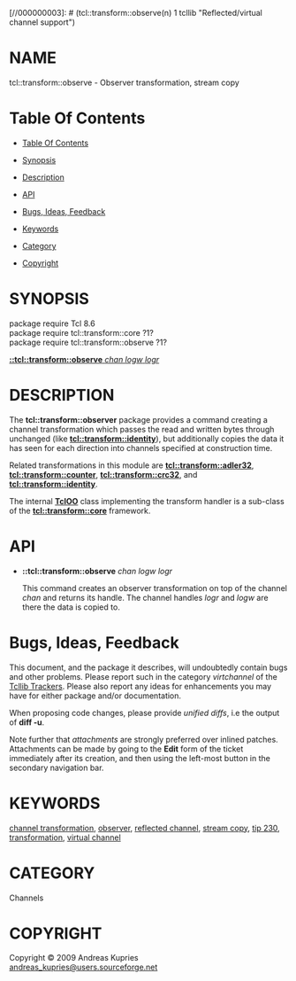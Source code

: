 
[//000000001]: # (tcl::transform::observe - Reflected/virtual channel support)
[//000000002]: # (Generated from file 'observe.man' by tcllib/doctools with format 'markdown')
[//000000003]: # (tcl::transform::observe(n) 1 tcllib "Reflected/virtual channel support")

# NAME

tcl::transform::observe - Observer transformation, stream copy

# <a name='toc'></a>Table Of Contents

  -  [Table Of Contents](#toc)

  -  [Synopsis](#synopsis)

  -  [Description](#section1)

  -  [API](#section2)

  -  [Bugs, Ideas, Feedback](#section3)

  -  [Keywords](#keywords)

  -  [Category](#category)

  -  [Copyright](#copyright)

# <a name='synopsis'></a>SYNOPSIS

package require Tcl 8.6  
package require tcl::transform::core ?1?  
package require tcl::transform::observe ?1?  

[__::tcl::transform::observe__ *chan* *logw* *logr*](#1)  

# <a name='description'></a>DESCRIPTION

The __tcl::transform::observer__ package provides a command creating a channel
transformation which passes the read and written bytes through unchanged (like
__[tcl::transform::identity](identity.md)__), but additionally copies the data
it has seen for each direction into channels specified at construction time.

Related transformations in this module are
__[tcl::transform::adler32](adler32.md)__,
__[tcl::transform::counter](vt_counter.md)__,
__[tcl::transform::crc32](vt_crc32.md)__, and
__[tcl::transform::identity](identity.md)__.

The internal __[TclOO](../../../../index.md#tcloo)__ class implementing the
transform handler is a sub-class of the
__[tcl::transform::core](../virtchannel_core/transformcore.md)__ framework.

# <a name='section2'></a>API

  - <a name='1'></a>__::tcl::transform::observe__ *chan* *logw* *logr*

    This command creates an observer transformation on top of the channel *chan*
    and returns its handle. The channel handles *logr* and *logw* are there the
    data is copied to.

# <a name='section3'></a>Bugs, Ideas, Feedback

This document, and the package it describes, will undoubtedly contain bugs and
other problems. Please report such in the category *virtchannel* of the [Tcllib
Trackers](http://core.tcl.tk/tcllib/reportlist). Please also report any ideas
for enhancements you may have for either package and/or documentation.

When proposing code changes, please provide *unified diffs*, i.e the output of
__diff -u__.

Note further that *attachments* are strongly preferred over inlined patches.
Attachments can be made by going to the __Edit__ form of the ticket immediately
after its creation, and then using the left-most button in the secondary
navigation bar.

# <a name='keywords'></a>KEYWORDS

[channel transformation](../../../../index.md#channel_transformation),
[observer](../../../../index.md#observer), [reflected
channel](../../../../index.md#reflected_channel), [stream
copy](../../../../index.md#stream_copy), [tip
230](../../../../index.md#tip_230),
[transformation](../../../../index.md#transformation), [virtual
channel](../../../../index.md#virtual_channel)

# <a name='category'></a>CATEGORY

Channels

# <a name='copyright'></a>COPYRIGHT

Copyright &copy; 2009 Andreas Kupries <andreas_kupries@users.sourceforge.net>
